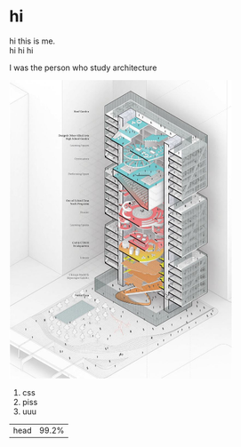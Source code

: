<h1>hi</h1>
hi this is me.<br>
hi hi hi
<p>I was the person who study architecture</p>
<img src="1.jpeg" width="400">
<ol>
  <li> css</li>
  <li> piss</li>
  <li> uuu</li>
</ol>
<table>
<tr>
  <td>head</td>
  <td>99.2%</td>
</tr>
</table>
